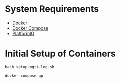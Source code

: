 # System Requirements

- [Docker](https://docs.docker.com/get-docker/)
- [Docker Compose](https://docs.docker.com/compose/install/)
- [PlatformIO](https://platformio.org/install)

# Initial Setup of Containers

```
bash setup-mqtt-log.sh

docker-compose up
```